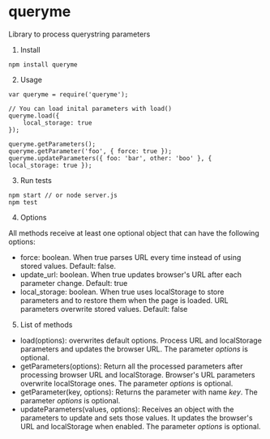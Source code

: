 # queryme
Library to process querystring parameters

1. Install 

```
npm install queryme
```

2. Usage

```
var queryme = require('queryme');

// You can load inital parameters with load()
queryme.load({
    local_storage: true
});

queryme.getParameters();
queryme.getParameter('foo', { force: true });
queryme.updateParameters({ foo: 'bar', other: 'boo' }, { local_storage: true });
```

3. Run tests

```
npm start // or node server.js
npm test
```

4. Options

All methods receive at least one optional object that can have the following options:
* force: boolean. When true parses URL every time instead of using stored values. Default: false.
* update_url: boolean. When true updates browser's URL after each parameter change. Default: true
* local_storage: boolean. When true uses localStorage to store parameters and to restore them when the page is loaded. URL parameters overwrite stored values. Default: false

5. List of methods

* load(options): overwrites default options. Process URL and localStorage parameters and updates the browser URL. The parameter *options* is optional.
* getParameters(options): Return all the processed parameters after processing browser URL and localStorage. Browser's URL parameters overwrite localStorage ones. The parameter *options* is optional.
* getParameter(key, options): Returns the parameter with name *key*. The parameter *options* is optional.
* updateParameters(values, options): Receives an object with the parameters to update and sets those values. It updates the browser's URL and localStorage when enabled. The parameter *options* is optional.